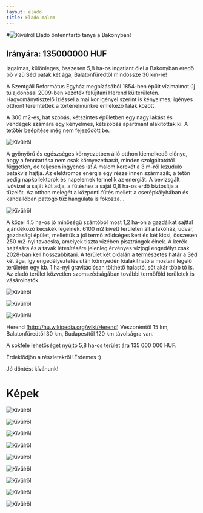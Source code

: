 ```yaml
---
layout: elado
title: Eladó malom
---
```


#![Kívülről](http://i.imgur.com/cHwgdIm.jpg) Eladó önfenntartó tanya a Bakonyban!

## Irányára: 135000000 HUF

Izgalmas, különleges, összesen 5,8 ha-os ingatlant ölel a Bakonyban eredő bő vizű Séd patak két ága, Balatonfüredtől mindössze 30 km-re!

A Szentgáli Református Egyház megbízásából 1854-ben épült vízimalmot új tulajdonosai 2009-ben kezdték felújítani Herend külterületén. Hagyománytisztelő ízléssel a mai kor igényei szerint is kényelmes, igényes otthont teremtettek a történelmünkre emlékező falak között. 

A 300 m2-es, hat szobás, kétszintes épületben egy nagy lakást és vendégek számára egy kényelmes, kétszobás apartmant alakítottak ki. A tetőtér beépítése még nem fejeződött be.

![Kívülről](http://i.imgur.com/JjwSV0l.jpg)

A gyönyörű és egészséges környezetben álló otthon kiemelkedő előnye, hogy a fenntartása nem csak környezetbarát, minden szolgáltatótól független, de teljesen ingyenes is! A malom kerekét a 3 m-ről lezúduló patakvíz hajtja. Az elektromos energia egy része innen származik, a tetőn pedig napkollektorok és napelemek termelik az energiát. A bevizsgált ivóvizet a saját kút adja, a fűtéshez a saját 0,8 ha-os erdő biztosítja a tüzelőt. Az otthon melegét a központi fűtés mellett a cserépkályhában és kandallóban pattogó tűz hangulata is fokozza…

![Kívülről](http://i.imgur.com/amgPlmg.jpg)

A közel 4,5 ha-os jó minőségű szántóból most 1,2 ha-on a gazdáikat sajttal ajándékozó kecskék legelnek. 6100 m2 kivett területen áll a lakóház, udvar, gazdasági épület, mellettük a jól termő zöldséges kert és két kicsi, összesen 250 m2-nyi tavacska, amelyek tiszta vizében pisztrángok élnek. A kerék hajtására és a tavak létesítésére jelenleg érvényes vízjogi engedélyt csak 2028-ban kell hosszabbítani. 
A terület két oldalán a természetes határ a Séd két ága, így engedélyeztetés után könnyedén kialakítható a mostani legelő területén egy kb. 1 ha-nyi gravitációsan tölthető halastó, sőt akár több tó is.
Az eladó terület közvetlen szomszédságában további termőföld területek is vásárolhatók.

![Kívülről](http://i.imgur.com/Nae804W.jpg)

![Kívülről](http://i.imgur.com/96RdIM1.jpg)

![Kívülről](http://i.imgur.com/iVekA8C.jpg)

Herend (<http://hu.wikipedia.org/wiki/Herend>) Veszprémtől 15 km, Balatonfüredtől 30 km, Budapesttől 120 km távolságra van.

A sokféle lehetőséget nyújtó 5,8 ha-os terület ára 135 000 000 HUF.

Érdeklődjön a részletekről! Érdemes :)

Jó döntést kívánunk!

# Képek

![Kívülről](http://i.imgur.com/YhI4eTS.jpg)

![Kívülről](http://i.imgur.com/NBloOsX.jpg)

![Kívülről](http://i.imgur.com/pwnwLmS.jpg)

![Kívülről](http://i.imgur.com/bIz4DC5.jpg)

![Kívülről](http://i.imgur.com/7nJY3Vg.jpg)

![Kívülről](http://i.imgur.com/8PldK8Q.jpg)

![Kívülről](http://i.imgur.com/PGn81UA.jpg)

![Kívülről](http://i.imgur.com/GBVGLUi.jpg)

![Kívülről](http://i.imgur.com/lvGf4Vr.jpg)
